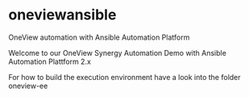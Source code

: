 # oneviewansible
OneView automation with Ansible Automation Platform

Welcome to our OneView Synergy Automation Demo with Ansible Automation Plattform 2.x



For how to build the execution environment have a look into the folder oneview-ee


